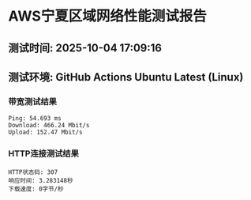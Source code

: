 # AWS宁夏区域网络性能测试报告
## 测试时间: 2025-10-04 17:09:16
## 测试环境: GitHub Actions Ubuntu Latest (Linux)

### 带宽测试结果
```
Ping: 54.693 ms
Download: 466.24 Mbit/s
Upload: 152.47 Mbit/s
```

### HTTP连接测试结果
```
HTTP状态码: 307
响应时间: 3.283148秒
下载速度: 0字节/秒
```

